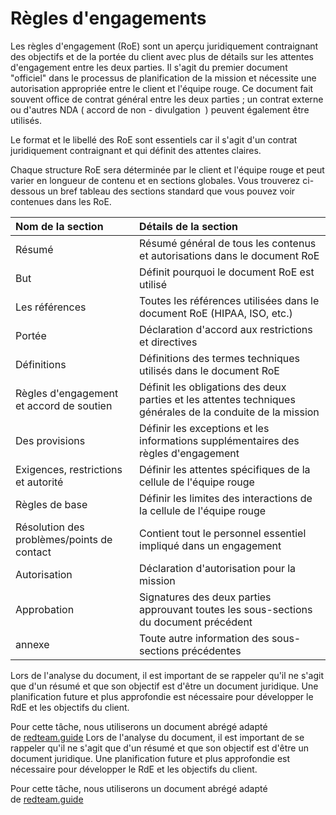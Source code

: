 Règles d'engagements
====================

Les règles d'engagement (RoE) sont un aperçu juridiquement contraignant des objectifs et de la portée du client avec plus de détails sur les attentes d'engagement entre les deux parties. Il s'agit du premier document "officiel" dans le processus de planification de la mission et nécessite une autorisation appropriée entre le client et l'équipe rouge. Ce document fait souvent office de contrat général entre les deux parties ; un contrat externe ou d'autres NDA ( accord de non - divulgation  ) peuvent également être utilisés.

Le format et le libellé des RoE sont essentiels car il s'agit d'un contrat juridiquement contraignant et qui définit des attentes claires.

Chaque structure RoE sera déterminée par le client et l'équipe rouge et peut varier en longueur de contenu et en sections globales. Vous trouverez ci-dessous un bref tableau des sections standard que vous pouvez voir contenues dans les RoE.

|Nom de la section|Détails de la section|
|:----|:----|
|Résumé|Résumé général de tous les contenus et autorisations dans le document RoE|
|But|Définit pourquoi le document RoE est utilisé|
|Les références|Toutes les références utilisées dans le document RoE (HIPAA, ISO, etc.)|
|Portée|Déclaration d'accord aux restrictions et directives|
|Définitions|Définitions des termes techniques utilisés dans le document RoE|
|Règles d'engagement et accord de soutien|Définit les obligations des deux parties et les attentes techniques générales de la conduite de la mission|
|Des provisions|Définir les exceptions et les informations supplémentaires des règles d'engagement|
|Exigences, restrictions et autorité |Définir les attentes spécifiques de la cellule de l'équipe rouge|
|Règles de base|Définir les limites des interactions de la cellule de l'équipe rouge|
|Résolution des problèmes/points de contact|Contient tout le personnel essentiel impliqué dans un engagement|
|Autorisation|Déclaration d'autorisation pour la mission|
|Approbation |Signatures des deux parties approuvant toutes les sous-sections du document précédent|
|annexe|Toute autre information des sous-sections précédentes|



Lors de l'analyse du document, il est important de se rappeler qu'il ne s'agit que d'un résumé et que son objectif est d'être un document juridique. Une planification future et plus approfondie est nécessaire pour développer le RdE et les objectifs du client.

Pour cette tâche, nous utiliserons un document abrégé adapté de [redteam.guide](https://redteam.guide/docs/templates/roe_template/)
Lors de l'analyse du document, il est important de se rappeler qu'il ne s'agit que d'un résumé et que son objectif est d'être un document juridique. Une planification future et plus approfondie est nécessaire pour développer le RdE et les objectifs du client.

Pour cette tâche, nous utiliserons un document abrégé adapté de [redteam.guide](https://redteam.guide/docs/templates/roe_template/)
